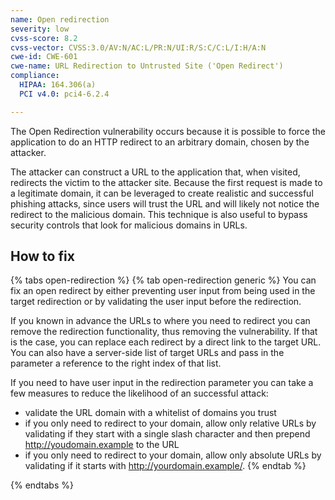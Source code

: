 ```yaml
---
name: Open redirection
severity: low
cvss-score: 8.2
cvss-vector: CVSS:3.0/AV:N/AC:L/PR:N/UI:R/S:C/C:L/I:H/A:N
cwe-id: CWE-601
cwe-name: URL Redirection to Untrusted Site ('Open Redirect')
compliance:
  HIPAA: 164.306(a)
  PCI v4.0: pci4-6.2.4

---            
```


The Open Redirection vulnerability occurs because it is possible to force the application to do an HTTP redirect to an arbitrary domain, chosen by the attacker.

The attacker can construct a URL to the application that, when visited, redirects the victim to the attacker site. Because the first request is made to a legitimate domain, it can be leveraged to create realistic and successful phishing attacks, since users will trust the URL and will likely not notice the redirect to the malicious domain. This technique is also useful to bypass security controls that look for malicious domains in URLs.

## How to fix

{% tabs open-redirection %}
{% tab open-redirection generic %}
You can fix an open redirect by either preventing user input from being used in the target redirection or by validating the user input before the redirection.

If you known in advance the URLs to where you need to redirect you can remove the redirection functionality, thus removing the vulnerability. If that is the case, you can replace each redirect by a direct link to the target URL.
You can also have a server-side list of target URLs and pass in the parameter a reference to the right index of that list.

If you need to have user input in the redirection parameter you can take a few measures to reduce the likelihood of an successful attack:
* validate the URL domain with a whitelist of domains you trust
* if you only need to redirect to your domain, allow only relative URLs by validating if they start with a single slash character and then prepend http://youdomain.example to the URL
* if you only need to redirect to your domain, allow only absolute URLs by validating if it starts with http://yourdomain.example/.
{% endtab %}

{% endtabs %}
